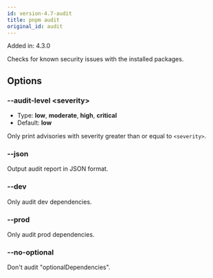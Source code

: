 ```yaml
---
id: version-4.7-audit
title: pnpm audit
original_id: audit
---
```


Added in: 4.3.0

Checks for known security issues with the installed packages.

## Options

### --audit-level &lt;severity>

* Type: **low**, **moderate**, **high**, **critical**
* Default: **low**

Only print advisories with severity greater than or equal to `<severity>`.

### --json

Output audit report in JSON format.

### --dev

Only audit dev dependencies.

### --prod

Only audit prod dependencies.

### --no-optional

Don't audit "optionalDependencies".
